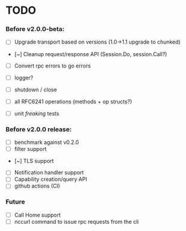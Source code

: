 # TODO

### Before v2.0.0-beta:

- [ ] Upgrade transport based on versions (1.0->1.1 upgrade to chunked) 
- [~] Cleanup request/response API (Session.Do, session.Call?)
- [ ] Convert rpc errors to go errors
- [ ] logger?
- [ ] shutdown / close
- [ ] all RFC6241 operations (methods + op structs?)
- [ ] unit *freaking* tests


### Before v2.0.0 release:

- [ ] benchmark against v0.2.0
- [ ] filter support
- [~] TLS support
- [ ] Notification handler support
- [ ] Capability creation/query API
- [ ] github actions (CI)

### Future

- [ ] Call Home support
- [ ] nccurl command to issue rpc requests from the cli